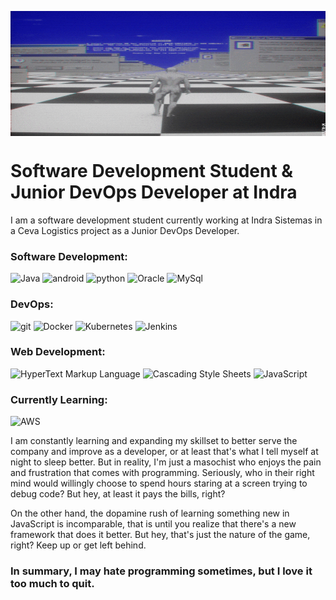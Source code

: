 <img src=welcome.gif align=middle width =900px height = 200px/></br>

# Software Development Student & Junior DevOps Developer at Indra

I am a software development student currently working at Indra Sistemas in a Ceva Logistics project as a Junior DevOps Developer.

### Software Development:
![Java](https://img.shields.io/badge/-Java-e76f00?style=flat-square&logo=coffeescript&logoColor=white&labelColor=1e1e1e)
![android](https://img.shields.io/badge/-AndroidStudio-8fce00?style=flat-square&logo=android&logoColor=3DDC84&labelColor=1e1e1e)
![python](https://img.shields.io/badge/-Python-ecec09?style=flat-square&logo=python&logoColor=w3d85c6&labelColor=1e1e1e)
![Oracle](https://img.shields.io/badge/-Oracle%20SQL-ea1b23?style=flat-square&logo=oracle&logoColor=white&labelColor=1e1e1e)
![MySql](https://img.shields.io/badge/-MySql%20-0b5394?style=flat-square&logo=mysql&logoColor=white&labelColor=1e1e1e)

### DevOps:
![git](https://img.shields.io/badge/-Git-ea1b23?style=flat-square&logo=git&logoColor=ea1b23&labelColor=1e1e1e)
![Docker](https://img.shields.io/badge/-Docker-0b5394?style=flat-square&logo=docker&logoColor=0b5394&labelColor=1e1e1e)
![Kubernetes](https://img.shields.io/badge/-Kubernetes-0b5394?style=flat-square&logo=kubernetes&logoColor=0b5394&labelColor=1e1e1e)
![Jenkins](https://img.shields.io/badge/-Jenkins-ff0000?style=flat-square&logo=jenkins&logoColor=white&labelColor=1e1e1e)

### Web Development:
![HyperText Markup Language](https://img.shields.io/badge/-HTML-e65127?style=flat-square&logo=html5&logoColor=e65127&labelColor=1e1e1e)
![Cascading Style Sheets](https://img.shields.io/badge/-CSS-0c73b8?style=flat-square&logo=css3&logoColor=0c73b8&labelColor=1e1e1e)
![JavaScript](https://img.shields.io/badge/-%20JavaScript-e7a328?style=flat-square&logo=javascript&logoColor=e7a328&labelColor=1e1e1e)

### Currently Learning:
![AWS](https://img.shields.io/badge/-AWS-ce7e00?style=flat-square&logo=amazonaws&logoColor=ce7e00&labelColor=1e1e1e)

I am constantly learning and expanding my skillset to better serve the company and improve as a developer, or at least that's what I tell myself at night to sleep better. But in reality, I'm just a masochist who enjoys the pain and frustration that comes with programming. Seriously, who in their right mind would willingly choose to spend hours staring at a screen trying to debug code? But hey, at least it pays the bills, right? 

On the other hand, the dopamine rush of learning something new in JavaScript is incomparable, that is until you realize that there's a new framework that does it better. But hey, that's just the nature of the game, right? Keep up or get left behind.

### In summary, I may hate programming sometimes, but I love it too much to quit.



